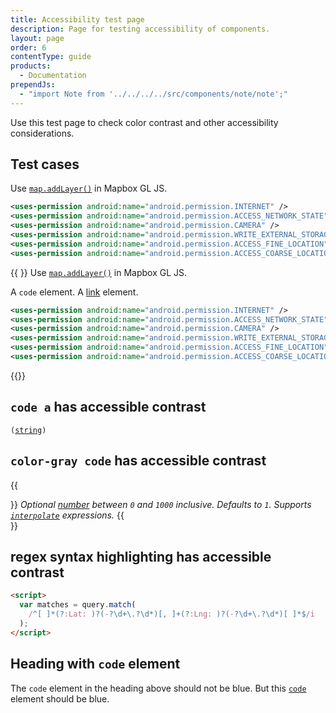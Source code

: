 ```yaml
---
title: Accessibility test page
description: Page for testing accessibility of components.
layout: page
order: 6
contentType: guide
products:
  - Documentation
prependJs:
  - "import Note from '../../../../src/components/note/note';"
---
```


Use this test page to check color contrast and other accessibility considerations.

## Test cases

Use [`map.addLayer()`](https://docs.mapbox.com/mapbox-gl-js/api/map/#map#addlayer) in Mapbox GL JS.

```xml
<uses-permission android:name="android.permission.INTERNET" />
<uses-permission android:name="android.permission.ACCESS_NETWORK_STATE" />
<uses-permission android:name="android.permission.CAMERA" />
<uses-permission android:name="android.permission.WRITE_EXTERNAL_STORAGE" />
<uses-permission android:name="android.permission.ACCESS_FINE_LOCATION" />
<uses-permission android:name="android.permission.ACCESS_COARSE_LOCATION" />
```

{{ <Note> }}
Use [`map.addLayer()`](https://docs.mapbox.com/mapbox-gl-js/api/map/#map#addlayer) in Mapbox GL JS.

A `code` element. A [link](#) element.

```xml
<uses-permission android:name="android.permission.INTERNET" />
<uses-permission android:name="android.permission.ACCESS_NETWORK_STATE" />
<uses-permission android:name="android.permission.CAMERA" />
<uses-permission android:name="android.permission.WRITE_EXTERNAL_STORAGE" />
<uses-permission android:name="android.permission.ACCESS_FINE_LOCATION" />
<uses-permission android:name="android.permission.ACCESS_COARSE_LOCATION" />
```

{{</Note>}}

## `code a` has accessible contrast

<code class="color-gray">(<a href="/dr-ui/guides/a11y/#test-cases">string</a>)</code>

## `color-gray code` has accessible contrast

{{<div className="color-gray">}}
_Optional [number](/dr-ui/guides/a11y/#test-cases) between `0` and `1000` inclusive. Defaults to `1`. Supports [`interpolate`](/dr-ui/guides/a11y/#test-cases) expressions._
{{</div>}}

## regex syntax highlighting has accessible contrast

```html
<script>
  var matches = query.match(
    /^[ ]*(?:Lat: )?(-?\d+\.?\d*)[, ]+(?:Lng: )?(-?\d+\.?\d*)[ ]*$/i
  );
</script>
```

## Heading with `code` element

The `code` element in the heading above should not be blue. But this [`code`](#) element should be blue.
